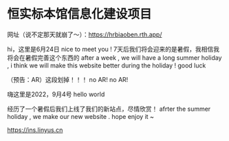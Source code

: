 # 恒实标本馆信息化建设项目



网址（说不定那天就崩了～）：https://hrbiaoben.rth.app/

hi，这里是6月24日
nice to meet you !
7天后我们将会迎来的是暑假，我相信我将会在暑假完善这个东西的
after a week , we will have a long summer holiday , i think we will make this website better during the holiday ! good luck

（预告：AR）这段划掉！！！
no AR! no AR!




嗨这里是2022，9月4号
hello world

经历了一个暑假后我们上线了我们的新站点，尽情欣赏！
afrter the summer holiday , we make our new website . hope enjoy it ~

https://ins.linyus.cn
